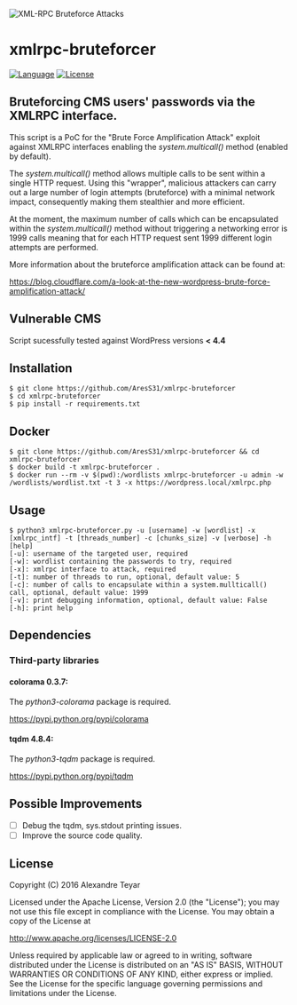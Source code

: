 ![XML-RPC Bruteforce Attacks](images/xmlrpc-bruteforcer_logo.jpg)
# xmlrpc-bruteforcer
[![Language](https://img.shields.io/badge/Lang-Python-blue.svg)](https://www.python.org)
[![License](https://img.shields.io/badge/License-Apache%202.0-red.svg)](https://opensource.org/licenses/Apache-2.0)

## Bruteforcing CMS users' passwords via the XMLRPC interface.
This script is a PoC for the "Brute Force Amplification Attack" exploit against XMLRPC interfaces enabling the *system.multicall()* method (enabled by default). 

The *system.multicall()* method allows multiple calls to be sent within a single HTTP request. Using this "wrapper", malicious attackers can carry out a large number of login attempts (bruteforce) with a minimal network impact, consequently making them stealthier and more efficient.

At the moment, the maximum number of calls which can be encapsulated within the *system.multicall()* method without triggering a networking error is 1999 calls meaning that for each HTTP request sent 1999 different login attempts are performed.

More information about the bruteforce amplification attack can be found at:

<https://blog.cloudflare.com/a-look-at-the-new-wordpress-brute-force-amplification-attack/>

## Vulnerable CMS 
Script sucessfully tested against WordPress versions **< 4.4**

## Installation
```
$ git clone https://github.com/AresS31/xmlrpc-bruteforcer
$ cd xmlrpc-bruteforcer
$ pip install -r requirements.txt
```

## Docker
```
$ git clone https://github.com/AresS31/xmlrpc-bruteforcer && cd xmlrpc-bruteforcer
$ docker build -t xmlrpc-bruteforcer .
$ docker run --rm -v $(pwd):/wordlists xmlrpc-bruteforcer -u admin -w /wordlists/wordlist.txt -t 3 -x https://wordpress.local/xmlrpc.php
```

## Usage
```
$ python3 xmlrpc-bruteforcer.py -u [username] -w [wordlist] -x [xmlrpc_intf] -t [threads_number] -c [chunks_size] -v [verbose] -h [help]
[-u]: username of the targeted user, required
[-w]: wordlist containing the passwords to try, required
[-x]: xmlrpc interface to attack, required
[-t]: number of threads to run, optional, default value: 5 
[-c]: number of calls to encapsulate within a system.mullticall() call, optional, default value: 1999
[-v]: print debugging information, optional, default value: False
[-h]: print help
```

## Dependencies
### Third-party libraries
#### colorama 0.3.7:
The *python3-colorama* package is required. 

<https://pypi.python.org/pypi/colorama>

#### tqdm 4.8.4: 
The *python3-tqdm* package is required. 

<https://pypi.python.org/pypi/tqdm>  

## Possible Improvements
- [ ] Debug the tqdm, sys.stdout printing issues.
- [ ] Improve the source code quality.

## License
   Copyright (C) 2016 Alexandre Teyar

Licensed under the Apache License, Version 2.0 (the "License");
you may not use this file except in compliance with the License.
You may obtain a copy of the License at

<http://www.apache.org/licenses/LICENSE-2.0>

Unless required by applicable law or agreed to in writing, software
distributed under the License is distributed on an "AS IS" BASIS,
WITHOUT WARRANTIES OR CONDITIONS OF ANY KIND, either express or implied.
See the License for the specific language governing permissions and
   limitations under the License. 
